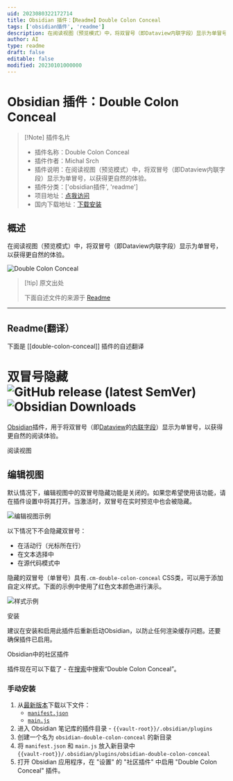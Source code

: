 ```yaml
---
uid: 2023080322172714
title: Obsidian 插件：【Readme】Double Colon Conceal
tags: ['obsidian插件', 'readme']
description: 在阅读视图（预览模式）中，将双冒号（即Dataview内联字段）显示为单冒号，以获得更自然的体验。
author: AI
type: readme
draft: false
editable: false
modified: 20230101000000
---
```


# Obsidian 插件：Double Colon Conceal

> [!Note] 插件名片
> - 插件名称：Double Colon Conceal
> - 插件作者：Michal Srch
> - 插件说明：在阅读视图（预览模式）中，将双冒号（即Dataview内联字段）显示为单冒号，以获得更自然的体验。
> - 插件分类：['obsidian插件', 'readme']
> - 项目地址：[点我访问](https://github.com/msrch/obsidian-double-colon-conceal)
> - 国内下载地址：[下载安装](https://pkmer.cn/products/plugin/pluginMarket/?double-colon-conceal)

## 概述

在阅读视图（预览模式）中，将双冒号（即Dataview内联字段）显示为单冒号，以获得更自然的体验。

![Double Colon Conceal](https://cdn.pkmer.cn/covers/double-colon-conceal.png!pkmer)

> [!tip] 原文出处
> 
>下面自述文件的来源于 [Readme](https://ghproxy.net/https://raw.githubusercontent.com/msrch/obsidian-double-colon-conceal/master/README.md)
> 

---

## Readme(翻译）

下面是 [[double-colon-conceal]] 插件的自述翻译


# 双冒号隐藏 ![GitHub release (latest SemVer)](https://img.shields.io/github/v/release/msrch/obsidian-double-colon-conceal) ![Obsidian Downloads](https://img.shields.io/badge/dynamic/json?logo=obsidian&color=%23483699&label=downloads&query=%24%5B%22double-colon-conceal%22%5D.downloads&url=https%3A%2F%2Fraw.githubusercontent.com%2Fobsidianmd%2Fobsidian-releases%2Fmaster%2Fcommunity-plugin-stats.json)

[Obsidian](https://obsidian.md/)插件，用于将双冒号（即[Dataview](https://github.com/blacksmithgu/obsidian-dataview)的[内联字段](https://blacksmithgu.github.io/obsidian-dataview/annotation/add-metadata/#inline-fields)）显示为单冒号，以获得更自然的阅读体验。

阅读视图

## 编辑视图

默认情况下，编辑视图中的双冒号隐藏功能是关闭的。如果您希望使用该功能，请在插件设置中将其打开。当激活时，双冒号在实时预览中也会被隐藏。

![编辑视图示例](https://raw.githubusercontent.com/msrch/obsidian-double-colon-conceal/master/example-editing-view.gif)

以下情况下不会隐藏双冒号：

- 在活动行（光标所在行）
- 在文本选择中
- 在源代码模式中

隐藏的双冒号（单冒号）具有`.cm-double-colon-conceal` CSS类，可以用于添加自定义样式。下面的示例中使用了红色文本颜色进行演示。

![样式示例](https://raw.githubusercontent.com/msrch/obsidian-double-colon-conceal/master/example-custom-style.png)

安装

建议在安装和启用此插件后重新启动Obsidian，以防止任何渲染缓存问题。还要确保插件已启用。

Obsidian中的社区插件

插件现在可以下载了 - 在[搜索](https://obsidian.md/plugins?search=Double+Colon+Conceal)中搜索“Double Colon Conceal”。

### 手动安装

1. 从[最新版本](https://github.com/msrch/obsidian-double-colon-conceal/releases/latest)下载以下文件：
   - [`manifest.json`](https://github.com/msrch/obsidian-double-colon-conceal/releases/latest/download/manifest.json)
   - [`main.js`](https://github.com/msrch/obsidian-double-colon-conceal/releases/latest/download/main.js)
2. 进入 Obsidian 笔记库的插件目录 - `{{vault-root}}/.obsidian/plugins`
3. 创建一个名为 `obsidian-double-colon-conceal` 的新目录
4. 将 `manifest.json` 和 `main.js` 放入新目录中  
   `{{vault-root}}/.obsidian/plugins/obsidian-double-colon-conceal`
5. 打开 Obsidian 应用程序，在 "设置" 的 "社区插件" 中启用 "Double Colon Conceal" 插件。



